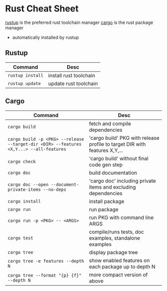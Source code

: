 # Rust Cheat Sheet

[rustup](https://www.rust-lang.org/tools/install) is the preferred rust toolchain manager
[cargo](https://doc.rust-lang.org/cargo) is the rust package manager

* automatically installed by rustup

## Rustup

|Command|Desc|
|-------|----|
|`rustup install`|install rust toolchain|
|`rustup update`|update rust toolchain|

## Cargo

|Command|Desc|
|-------|----|
|`cargo build`|fetch and compile dependencies|
|`cargo build -p <PKG> --release --target-dir <DIR> --features <X,Y...> --all-features`|'cargo build' PKG with release profile to target DIR with features X,Y,...|
|`cargo check`|'cargo build' without final code gen step|
|`cargo doc`|build documentation|
|`cargo doc --open --document-private-items --no-deps`|'cargo doc' including private items and excluding dependencies|
|`cargo install`|install package|
|`cargo run`|run package|
|`cargo run -p <PKG> -- <ARGS>`|run PKG with command line ARGS|
|`cargo test`|compile/runs tests, doc examples, standalone examples|
|`cargo tree`|display package tree|
|`cargo tree -e features --depth N`|show enabled features on each package up to depth N|
|`cargo tree --format "{p} {f}" --depth N`|more compact version of above|
